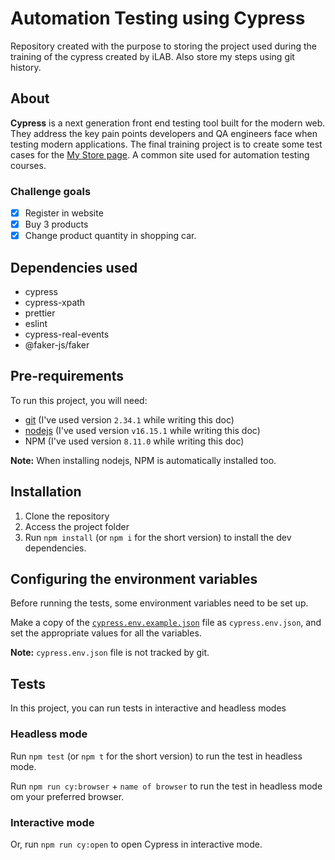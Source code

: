 # Automation Testing using Cypress

Repository created with the purpose to storing the project used during the training of the cypress created by iLAB. Also store my steps using git history.

## About

**Cypress** is a next generation front end testing tool built for the modern web. They address the key pain points developers and QA engineers face when testing modern applications. The final training project is to create some test cases for the [My Store page](http://automationpractice.com/index.php). A common site used for automation testing courses.

### Challenge goals

- [x] Register in website
- [x] Buy 3 products
- [x] Change product quantity in shopping car.

## Dependencies used

- cypress
- cypress-xpath
- prettier
- eslint
- cypress-real-events
- @faker-js/faker

## Pre-requirements

To run this project, you will need:

- [git](https://git-scm.com/downloads) (I've used version `2.34.1` while writing this doc)
- [nodejs](https://nodejs.org/en/) (I've used version `v16.15.1` while writing this doc)
- NPM (I've used version `8.11.0` while writing this doc)

**Note:** When installing nodejs, NPM is automatically installed too.

## Installation

1. Clone the repository
2. Access the project folder
3. Run `npm install` (or `npm i` for the short version) to install the dev dependencies.

## Configuring the environment variables

Before running the tests, some environment variables need to be set up.

Make a copy of the [`cypress.env.example.json`](./cypress.env.example.json) file as `cypress.env.json`, and set the appropriate values for all the variables.

**Note:** `cypress.env.json` file is not tracked by git.

## Tests

In this project, you can run tests in interactive and headless modes

### Headless mode

Run `npm test` (or `npm t` for the short version) to run the test in headless mode.

Run `npm run cy:browser` + `name of browser` to run the test in headless mode om your preferred browser.

### Interactive mode

Or, run `npm run cy:open` to open Cypress in interactive mode.
